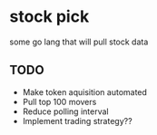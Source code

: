 # stock pick
some go lang that will pull stock data

## TODO

* Make token aquisition automated
* Pull top 100 movers
* Reduce polling interval
* Implement trading strategy??


